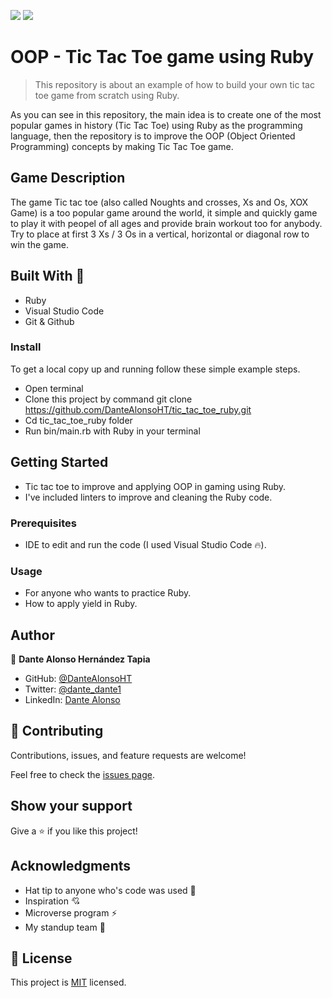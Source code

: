 ![](https://img.shields.io/badge/Microverse-blueviolet) ![](<https://img.shields.io/badge/-Ruby-rgb(199%2C%2032%2C%2039)?style=plastic&logo=ruby>)

# OOP - Tic Tac Toe game using Ruby

> This repository is about an example of how to build your own tic tac toe game from scratch using Ruby.

As you can see in this repository, the main idea is to create one of the most popular games in history (Tic Tac Toe) using Ruby as the programming language, then the repository is to improve the OOP (Object Oriented Programming) concepts by making Tic Tac Toe game.

## Game Description

The game Tic tac toe (also called Noughts and crosses, Xs and Os, XOX Game) is a too popular game around the world, it simple and quickly game to play it with peopel of all ages and provide brain workout too for anybody. Try to place at first 3 Xs / 3 Os in a vertical, horizontal or diagonal row to win the game.

## Built With 🔨

- Ruby
- Visual Studio Code
- Git & Github

### Install

To get a local copy up and running follow these simple example steps.
- Open terminal
- Clone this project by command git clone https://github.com/DanteAlonsoHT/tic_tac_toe_ruby.git
- Cd tic_tac_toe_ruby folder
- Run bin/main.rb with Ruby in your terminal

## Getting Started 

- Tic tac toe to improve and applying OOP in gaming using Ruby.
- I've included linters to improve and cleaning the Ruby code.

### Prerequisites

- IDE to edit and run the code (I used Visual Studio Code 🔥).

### Usage

- For anyone who wants to practice Ruby.
- How to apply yield in Ruby.

## Author

👤 **Dante Alonso Hernández Tapia**

- GitHub: [@DanteAlonsoHT](https://github.com/DanteAlonsoHT)
- Twitter: [@dante_dante1](https://twitter.com/dante_dante1)
- LinkedIn: [Dante Alonso](https://www.linkedin.com/in/dante-hernandez99/)

## 🤝 Contributing

Contributions, issues, and feature requests are welcome!

Feel free to check the [issues page](https://github.com/DanteAlonsoHT/tic_tac_toe_ruby/issues).

## Show your support

Give a ⭐️ if you like this project!


## Acknowledgments

- Hat tip to anyone who's code was used 🔰
- Inspiration 💘
- Microverse program ⚡
- My standup team 🏹

## 📝 License

This project is [MIT](./LICENSE) licensed.